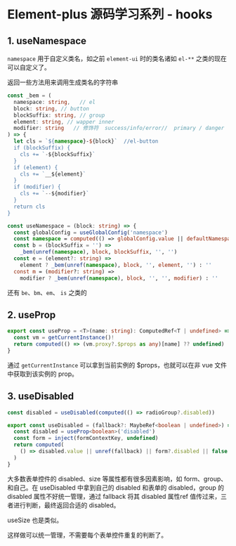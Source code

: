 # Element-plus 源码学习系列 - hooks

## 1. useNamespace

`namespace` 用于自定义类名，如之前 `element-ui` 时的类名诸如 `el-**` 之类的现在可以自定义了。

返回一些方法用来调用生成类名的字符串

```ts
const _bem = (
  namespace: string,   // el
  block: string, // button
  blockSuffix: string, // group
  element: string, // wapper inner
  modifier: string   // 修饰符  success/info/error//  primary / danger
) => {
  let cls = `${namespace}-${block}`  //el-button
  if (blockSuffix) {
    cls += `-${blockSuffix}`
  }
  if (element) {
    cls += `__${element}`
  }
  if (modifier) {
    cls += `--${modifier}`
  }
  return cls
}
```

```ts
const useNamespace = (block: string) => {
  const globalConfig = useGlobalConfig('namespace')
  const namespace = computed(() => globalConfig.value || defaultNamespace)
  const b = (blockSuffix = '') =>
    _bem(unref(namespace), block, blockSuffix, '', '')
  const e = (element?: string) =>
    element ? _bem(unref(namespace), block, '', element, '') : ''
  const m = (modifier?: string) =>
    modifier ? _bem(unref(namespace), block, '', '', modifier) : ''
```

还有 `be`、`bm`、`em`、 `is` 之类的



## 2. useProp

```ts
export const useProp = <T>(name: string): ComputedRef<T | undefined> => {
  const vm = getCurrentInstance()!
  return computed(() => (vm.proxy?.$props as any)[name] ?? undefined)
}
```

通过 `getCurrentInstance` 可以拿到当前实例的 $props，也就可以在非 vue 文件中获取到该实例的 prop。



## 3. useDisabled

```ts
const disabled = useDisabled(computed(() => radioGroup?.disabled))
```

```ts
export const useDisabled = (fallback?: MaybeRef<boolean | undefined>) => {
  const disabled = useProp<boolean>('disabled')
  const form = inject(formContextKey, undefined)
  return computed(
    () => disabled.value || unref(fallback) || form?.disabled || false
  )
}
```

大多数表单控件的 disabled、size 等属性都有很多因素影响，如 form、group、和自己。在 useDisabled 中拿到自己的 disabled 和表单的 disabled，group 的disabled 属性不好统一管理，通过 fallback 将其 disabled 属性ref 值传过来，三者进行判断，最终返回合适的 disabled。

useSize 也是类似。

这样做可以统一管理，不需要每个表单控件重复的判断了。







